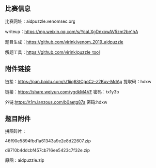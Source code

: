 ## 比赛信息

比赛网址：aidpuzzle.venomsec.org

writeup：https://mp.weixin.qq.com/s/YcaLXgDnxowAV5zm2be1hA

题目生成：https://github.com/virink/venom_2019_aidpuzzle

解题工具：https://github.com/virink/puzzle_tool

## 附件链接

链接：https://pan.baidu.com/s/1iiq8StCgoCz-z2Kuv-MdAg 提取码：hdxw

链接：https://share.weiyun.com/ygdkM4VF 密码：tx1y3b

外链:https://t1m.lanzous.com/b0aetg87a 密码:hdxw



## 题目附件

拼图碎片：

46f90e5894fbd1a61343a9e2e8d22607.zip

d9710b4ddcbf457cb716ee5423c7f32e.zip

原图：aidpuzzle.zip